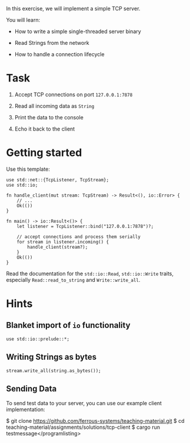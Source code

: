 In this exercise, we will implement a simple TCP server.

You will learn:

-   How to write a simple single-threaded server binary

-   Read Strings from the network

-   How to handle a connection lifecycle

Task
====

1.  Accept TCP connections on port `127.0.0.1:7878`

2.  Read all incoming data as `String`

3.  Print the data to the console

4.  Echo it back to the client

Getting started
===============

Use this template:

    use std::net::{TcpListener, TcpStream};
    use std::io;

    fn handle_client(mut stream: TcpStream) -> Result<(), io::Error> {
        // ...
        Ok(())
    }

    fn main() -> io::Result<()> {
        let listener = TcpListener::bind("127.0.0.1:7878")?;

        // accept connections and process them serially
        for stream in listener.incoming() {
            handle_client(stream?);
        }
        Ok(())
    }

Read the documentation for the `std::io::Read`, `std::io::Write` traits,
especially `Read::read_to_string` and `Write::write_all`.

Hints
=====

Blanket import of `io` functionality
------------------------------------

    use std::io::prelude::*;

Writing Strings as bytes
------------------------

    stream.write_all(string.as_bytes());

Sending Data
------------

To send test data to your server, you can use our example client
implementation:

$ git clone https://github.com/ferrous-systems/teaching-material.git $
cd teaching-material/assignments/solutions/tcp-client $ cargo run
testmessage&lt;/programlisting&gt;
